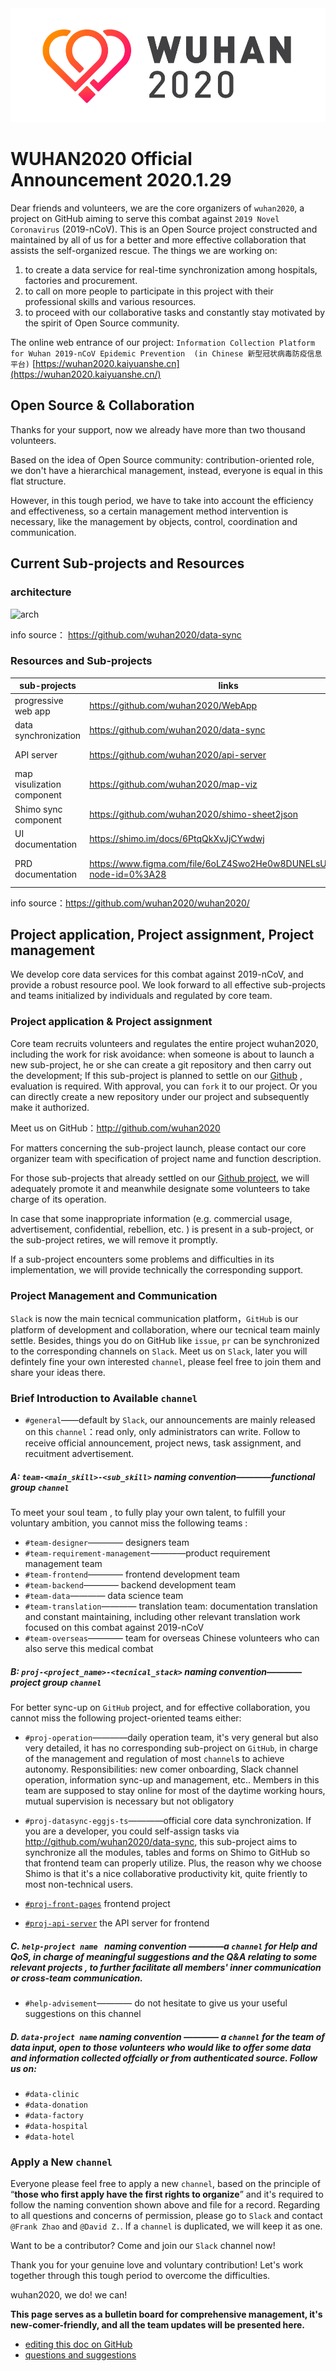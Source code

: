 <img src="https://raw.githubusercontent.com/wuhan2020/wuhan2020.github.io/master/images/wuhan2020.png" alt="wuhan2020">

# WUHAN2020 Official Announcement 2020.1.29

Dear friends and volunteers, we are the core organizers of `wuhan2020`, a project on GitHub aiming to serve this combat against `2019 Novel Coronavirus` (2019-nCoV).  This is an Open Source project constructed and maintained by all of us for a better and more effective collaboration that assists the self-organized rescue.  The things we are working on:  

1. to create a data service for real-time synchronization among hospitals, factories and procurement.
2. to call on more people to participate in this project with their professional skills and various resources.
3. to proceed with our collaborative tasks and constantly stay motivated by the spirit of Open Source community.



The online web entrance of our project: `Information Collection Platform for Wuhan 2019-nCoV Epidemic Prevention  (in Chinese 新型冠状病毒防疫信息平台)` [https://wuhan2020.kaiyuanshe.cn](https://wuhan2020.kaiyuanshe.cn/)



## Open Source & Collaboration

Thanks for your support, now we already have more than two thousand volunteers. 

Based on the idea of Open Source community:  contribution-oriented role, we don't have a hierarchical management, instead, everyone is equal in this flat structure. 

However, in this tough period, we have to take into account the efficiency and effectiveness, so a certain management method intervention is necessary, like the management by objects, control, coordination and communication. 



## Current Sub-projects and Resources

### architecture

![arch](https://camo.githubusercontent.com/59fd6438883c5dd1e40a689a02387d61aa12b692/687474703a2f2f6170692e687970657274726f6e732e696f2f756d6c72656e64657265722f6769746875622f777568616e323032302f646174612d73796e633f706174683d7374617469632f6172636869746563747572652e70756d6c)

info source： https://github.com/wuhan2020/data-sync

### Resources and Sub-projects

| sub-projects               | links                                                        | #teams                                                       | specification                                         |
| -------------------------- | ------------------------------------------------------------ | ------------------------------------------------------------ | ----------------------------------------------------- |
| progressive web app        | https://github.com/wuhan2020/WebApp                          | [#proj-front-pages](https://wuhan2020.slack.com/archives/CSTPXN533) | https://wuhan2020.kaiyuanshe.cn/ frontend source code |
| data synchronization       | https://github.com/wuhan2020/data-sync                       | [#proj-datasync](https://app.slack.com/client/TT5U1VCPQ/CT4AV807P) |                                                       |
| API server                 | https://github.com/wuhan2020/api-server                      | [#proj-api-server](https://wuhan2020.slack.com/archives/CT3V5CDKJ) |                                                       |
| map visulization component | https://github.com/wuhan2020/map-viz                         | [#team-backend](https://app.slack.com/client/TT5U1VCPQ/CT6HW3X8E) |                                                       |
| Shimo sync component       | https://github.com/wuhan2020/shimo-sheet2json                | [#team-backend](https://wuhan2020.slack.com/archives/CT93MCEJK) |                                                       |
| UI documentation           | https://shimo.im/docs/6PtqQkXvJjCYwdwj                       | [#team-designer](https://wuhan2020.slack.com/archives/CT70SHJQ0) | UI design documentation                               |
| PRD documentation          | https://www.figma.com/file/6oLZ4Swo2He0w8DUNELsUV/wuhan?node-id=0%3A28 | [#team-requirement-management](https://wuhan2020.slack.com/archives/CT99VDWS2) | product design documentation                          |

info source：https://github.com/wuhan2020/wuhan2020/



## Project application, Project assignment, Project management 

We develop core data services for this combat against 2019-nCoV, and provide a robust resource pool. We look forward to all effective sub-projects and teams initialized by individuals and regulated by core team.

### Project application & Project assignment

Core team recruits volunteers and regulates the entire project wuhan2020, including the work for risk avoidance: when someone is about to launch a new sub-project, he or she can create a git repository and then carry out the development; If this sub-project is planned to settle on our [Github](https://github.com/wuhan2020) , evaluation is required. With approval, you can `fork` it to our project. Or you can directly create a new repository under our project and subsequently make it authorized.

Meet us on GitHub：http://github.com/wuhan2020 

For matters concerning the sub-project launch, please contact our core organizer team with specification of project name and function description.  

For those sub-projects that already settled on our [Github project](https://github.com/wuhan2020), we will adequately promote it and meanwhile designate some volunteers to take charge of its operation.  

In case that some inappropriate information (e.g. commercial usage, advertisement, confidential, rebellion, etc. ) is present in a sub-project, or the sub-project retires, we will remove it promptly. 

If a sub-project encounters some problems and difficulties in its implementation, we will provide technically the corresponding support.

### Project Management and Communication

`Slack` is now the main tecnical communication platform，`GitHub` is our platform of development and collaboration, where our tecnical team mainly settle. Besides,  things you do on GitHub like `issue`, `pr` can be synchronized to the corresponding channels on  `Slack`. Meet us on `Slack`, later you will defintely fine your own interested `channel`, please feel free to join them and share your ideas there. 

### Brief Introduction to Available `channel` 

- `#general`——default by `Slack`, our announcements are mainly released on this `channel`：read only, only administrators can write. Follow to receive official announcement, project news, task assignment, and recuitment advertisement.  

##### A: `team-<main_skill>-<sub_skill>` naming convention————functional group `channel`

To meet your soul team , to fully play your own talent, to fulfill your voluntary ambition, you cannot miss the following teams : 

- `#team-designer`———— designers team
- `#team-requirement-management`————product requirement management team
- `#team-frontend`———— frontend development team 
- `#team-backend`———— backend development team
- `#team-data`———— data science team
- `#team-translation`———— translation team: documentation translation and constant maintaining, including other relevant translation work focused on this combat against 2019-nCoV 
- `#team-overseas`———— team for overseas Chinese volunteers who can also serve this medical combat

##### B: `proj-<project_name>-<tecnical_stack>` naming convention————project group `channel`

For better sync-up on `GitHub` project, and for effective collaboration, you cannot miss the following project-oriented teams either: 

- `#proj-operation`————daily operation team, it's very general but also very detailed,  it has no corresponding sub-project on `GitHub`, in charge of the management and regulation of most `channel`s to achieve autonomy. Responsibilities: new comer onboarding, Slack channel operation, information sync-up and management, etc..  Members in this team are supposed to stay online for most of the daytime working hours, mutual supervision is necessary but not obligatory

- `#proj-datasync-eggjs-ts`————official core data synchronization.  If you are a developer, you could self-assign tasks via http://github.com/wuhan2020/data-sync, this sub-project aims to synchronize all the modules, tables and forms on Shimo to GitHub so that frontend team can properly utilize. Plus, the reason why we choose Shimo is that it's a nice collaborative productivity kit, quite friently to most non-technical users. 

- [`#proj-front-pages`](https://wuhan2020.slack.com/archives/CSTPXN533) frontend project 

- [`#proj-api-server`](https://wuhan2020.slack.com/archives/CT3V5CDKJ) the API server for frontend

  

##### C. `help-project name ` naming convention ————a `channel` for Help and QoS, in charge of meaningful suggestions and the Q&A relating to some relevant projects , to further facilitate all members' inner communication or cross-team communication. 

- `#help-advisement`———— do not hesitate to give us your useful suggestions on this channel 

##### D. `data-project name` naming convention ———— a  `channel`  for the team of data input,  open to those volunteers who would like to offer some data and information collected offcially or from authenticated source. Follow us on:

- `#data-clinic`  
- `#data-donation`
- `#data-factory`
- `#data-hospital`
- `#data-hotel`

### Apply a New `channel`

Everyone please feel free to apply a new `channel`,  based on the principle of “**those who first apply have the first rights to organize**” and it's required to follow the naming convention shown above and file for a record. Regarding to all questions and concerns of permission, please go to `Slack` and contact  `@Frank Zhao` and `@David Z.`.  If a `channel` is duplicated, we will keep it as one. 

Want to be a contributor? Come and join our `Slack` channel now!

Thank you for your genuine love and voluntary contribution! Let's work together through this tough period to overcome the difficulties.  

wuhan2020, we do! we can!  

**This page serves as a bulletin board for comprehensive management, it's new-comer-friendly, and all the team updates will be presented here.**

- [editing this doc on GitHub](https://github.com/wuhan2020/wuhan2020.github.io/)
- [questions and suggestions](https://github.com/wuhan2020/wuhan2020.github.io/issues/new)

